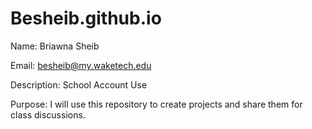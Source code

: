 # Besheib.github.io

Name: Briawna Sheib

Email: besheib@my.waketech.edu

Description: School Account Use

Purpose: I will use this repository to create projects and share them for class discussions.
